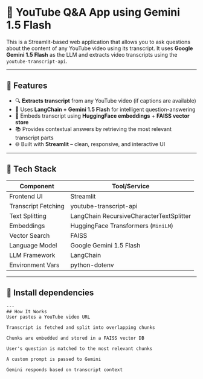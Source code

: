 # 🎥 YouTube Q&A App using Gemini 1.5 Flash

This is a Streamlit-based web application that allows you to ask questions about the content of any YouTube video using its transcript. It uses **Google Gemini 1.5 Flash** as the LLM and extracts video transcripts using the `youtube-transcript-api`.

---

## 🚀 Features

- 🔍 **Extracts transcript** from any YouTube video (if captions are available)
- 🤖 Uses **LangChain + Gemini 1.5 Flash** for intelligent question-answering
- 🧠 Embeds transcript using **HuggingFace embeddings** + **FAISS vector store**
- 📚 Provides contextual answers by retrieving the most relevant transcript parts
- 🌐 Built with **Streamlit** – clean, responsive, and interactive UI

---

## 🧰 Tech Stack

| Component             | Tool/Service                        |
|----------------------|-------------------------------------|
| Frontend UI          | Streamlit                           |
| Transcript Fetching  | youtube-transcript-api              |
| Text Splitting       | LangChain RecursiveCharacterTextSplitter |
| Embeddings           | HuggingFace Transformers (`MiniLM`) |
| Vector Search        | FAISS                               |
| Language Model       | Google Gemini 1.5 Flash             |
| LLM Framework        | LangChain                           |
| Environment Vars     | python-dotenv                       |


---

## 🔧 Install dependencies
```pip install -r requirements.txt
---
## How It Works
User pastes a YouTube video URL

Transcript is fetched and split into overlapping chunks

Chunks are embedded and stored in a FAISS vector DB

User's question is matched to the most relevant chunks

A custom prompt is passed to Gemini

Gemini responds based on transcript context
